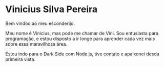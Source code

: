 # Vinicius Silva Pereira

Bem vindoo ao meu esconderijo.

Meu nome é Vinicius, mas pode me chamar de Vini.
Sou entusiasta para programação, e estou disposto a ir longe para aprender cada vez mais sobre essa maravilhosa área.

Estou indo para o Dark Side com Node.js, tive contato e apaixonei desda primeira vista.
